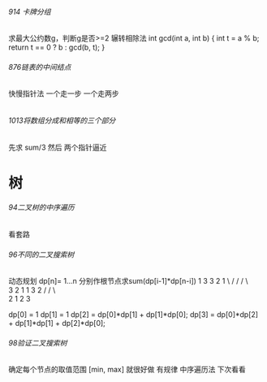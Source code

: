 ###### 914 卡牌分组
求最大公约数g，判断g是否>=2
辗转相除法
int gcd(int a, int b) {
    int t = a % b;
    return t == 0 ? b : gcd(b, t);
}

###### 876链表的中间结点
快慢指针法 一个走一步 一个走两步

######


###### 1013将数组分成和相等的三个部分
先求 sum/3 然后 两个指针逼近

######


######


######


######


######


######


######



# 树

###### 94二叉树的中序遍历
看套路


###### 96不同的二叉搜索树
动态规划  dp[n]= 1...n 分别作根节点求sum(dp[i-1]*dp[n-i])
    1         3     3       2      1
     \       /      /         / \      \
      3     2     1      1   3      2
     /     /         \                     \
    2     1          2                    3

dp[0] = 1
dp[1] = 1
dp[2] = dp[0]*dp[1] + dp[1]*dp[0];
dp[3] = dp[0]*dp[2] + dp[1]*dp[1] + dp[2]*dp[0];

###### 98验证二叉搜索树
确定每个节点的取值范围 [min, max] 就很好做 有规律
中序遍历法 下次看看
